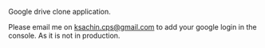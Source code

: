 Google drive clone application.

Please email me on ksachin.cps@gmail.com to add your google login in the console. As it is not in production.
